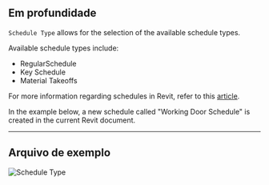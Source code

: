 ## Em profundidade
`Schedule Type` allows for the selection of the available schedule types.

Available schedule types include:
- RegularSchedule
- Key Schedule
- Material Takeoffs

For more information regarding schedules in Revit, refer to this [article](https://help.autodesk.com/view/RVT/2024/ENU/?guid=GUID-73090B70-8A13-4E12-909C-F25D724D5BA7).

In the example below, a new schedule called "Working Door Schedule" is created in the current Revit document.
___
## Arquivo de exemplo

![Schedule Type](./DSRevitNodesUI.ScheduleTypes_img.jpg)
